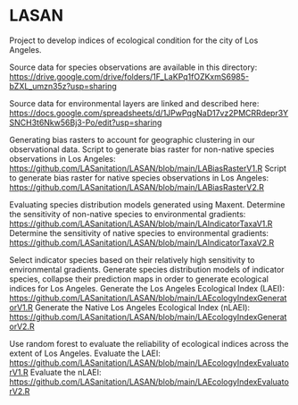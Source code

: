 # LASAN
Project to develop indices of ecological condition for the city of Los Angeles.

Source data for species observations are available in this directory: https://drive.google.com/drive/folders/1F_LaKPq1fOZKxmS6985-bZXL_umzn35z?usp=sharing

Source data for environmental layers are linked and described here: https://docs.google.com/spreadsheets/d/1JPwPqgNaD17vz2PMCRRdepr3YSNCH3t6Nkw56Bj3-Po/edit?usp=sharing

Generating bias rasters to account for geographic clustering in our observational data.
Script to generate bias raster for non-native species observations in Los Angeles: https://github.com/LASanitation/LASAN/blob/main/LABiasRasterV1.R
Script to generate bias raster for native species observations in Los Angeles: https://github.com/LASanitation/LASAN/blob/main/LABiasRasterV2.R

Evaluating species distribution models generated using Maxent.
Determine the sensitivity of non-native species to environmental gradients: https://github.com/LASanitation/LASAN/blob/main/LAIndicatorTaxaV1.R
Determine the sensitivity of native species to environmental gradients: https://github.com/LASanitation/LASAN/blob/main/LAIndicatorTaxaV2.R

Select indicator species based on their relatively high sensitivity to environmental gradients.
Generate species distribution models of indicator species, collapse their prediction maps in order to generate ecological indices for Los Angeles.
Generate the Los Angeles Ecological Index (LAEI): https://github.com/LASanitation/LASAN/blob/main/LAEcologyIndexGeneratorV1.R
Generate the Native Los Angeles Ecological Index (nLAEI): https://github.com/LASanitation/LASAN/blob/main/LAEcologyIndexGeneratorV2.R

Use random forest to evaluate the reliability of ecological indices across the extent of Los Angeles.
Evaluate the LAEI: https://github.com/LASanitation/LASAN/blob/main/LAEcologyIndexEvaluatorV1.R
Evaluate the nLAEI: https://github.com/LASanitation/LASAN/blob/main/LAEcologyIndexEvaluatorV2.R
